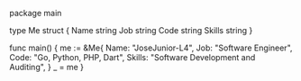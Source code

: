 package main

type Me struct {
	Name   string
	Job    string
	Code   string
	Skills string
}

func main() {
	me := &Me{
		Name:   "JoseJunior-L4",
		Job:    "Software Engineer",
		Code:   "Go, Python, PHP, Dart",
		Skills: "Software Development and Auditing",
	}
	_ = me
}
